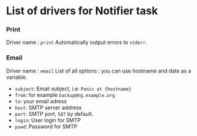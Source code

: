 # List of drivers for Notifier task

### Print

Driver name : `print`
Automatically output errors to `stderr`.

### Email

Driver name : `email`
List of all options :
you can use hostname and date as a variable.
 - `subject`: Email subject, i.e: `Panic at {hostname}`
 - `from`: for example `backup@ng.example.org` 
 - `to`: your email adress
 - `host`: SMTP server address
 - `port`: SMTP port, `587` by default.
 - `login`: User login for SMTP
 - `pswd`: Password for SMTP
 